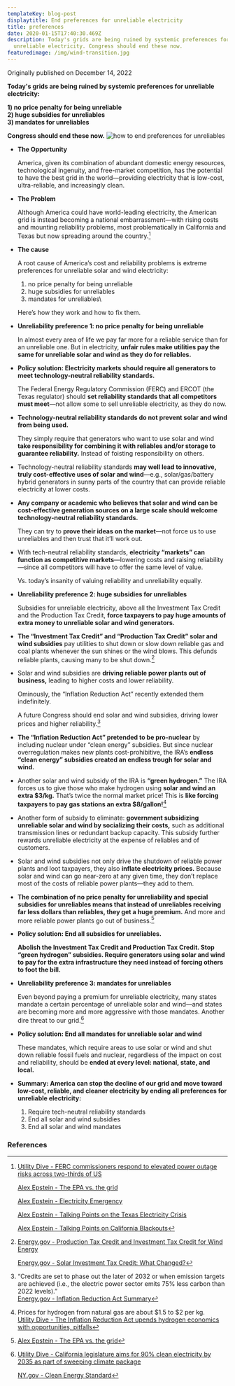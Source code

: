 ```yaml
---
templateKey: blog-post
displaytitle: End preferences for unreliable electricity
title: preferences
date: 2020-01-15T17:40:30.469Z
description: Today's grids are being ruined by systemic preferences for
  unreliable electricity. Congress should end these now.
featuredimage: /img/wind-transition.jpg
---
```

Originally published on December 14, 2022

**Today's grids are being ruined by systemic preferences for unreliable electricity:**

**1) no price penalty for being unreliable**\
**2) huge subsidies for unreliables**\
**3) mandates for unreliables**

**Congress should end these now.**
    ![how to end preferences for unreliables](/img/unreliables-preferences-gitt-v1-st.png)

- **The Opportunity**

    America, given its combination of abundant domestic energy resources, technological ingenuity, and free-market competition, has the potential to have the best grid in the world—providing electricity that is low-cost, ultra-reliable, and increasingly clean.

- **The Problem**

    Although America could have world-leading electricity, the American grid is instead becoming a national embarrassment—with rising costs and mounting reliability problems, most problematically in California and Texas but now spreading around the country.[^1]

- **The cause**

    A root cause of America’s cost and reliability problems is extreme preferences for unreliable solar and wind electricity:

    1) no price penalty for being unreliable
    2) huge subsidies for unreliables
    3) mandates for unreliables\

    Here’s how they work and how to fix them.

- **Unreliability preference 1: no price penalty for being unreliable**

    In almost every area of life we pay far more for a reliable service than for an unreliable one. But in electricity, **unfair rules make utilities pay the same for unreliable solar and wind as they do for reliables.**

- **Policy solution: Electricity markets should require all generators to meet technology-neutral reliability standards.**

    The Federal Energy Regulatory Commission (FERC) and ERCOT (the Texas regulator) should **set reliability standards that all competitors must meet**—not allow some to sell unreliable electricity, as they do now.

- **Technology-neutral reliability standards do not prevent solar and wind from being used.**

    They simply require that generators who want to use solar and wind **take responsibility for combining it with reliables and/or storage to guarantee reliability.** Instead of foisting responsibility on others.

- Technology-neutral reliability standards **may well lead to innovative, truly cost-effective uses of solar and wind**—e.g., solar/gas/battery hybrid generators in sunny parts of the country that can provide reliable electricity at lower costs.

- **Any company or academic who believes that solar and wind can be cost-effective generation sources on a large scale should welcome technology-neutral reliability standards.**

    They can try to **prove their ideas on the market**—not force us to use unreliables and then trust that it’ll work out.

- With tech-neutral reliability standards, **electricity “markets” can function as competitive markets**—lowering costs and raising reliability—since all competitors will have to offer the same level of value.

    Vs. today’s insanity of valuing reliability and unreliability equally.

- **Unreliability preference 2: huge subsidies for unreliables**

    Subsidies for unreliable electricity, above all the Investment Tax Credit and the Production Tax Credit, **force taxpayers to pay huge amounts of extra money to unreliable solar and wind generators.**

- **The “Investment Tax Credit” and “Production Tax Credit” solar and wind subsidies** pay utilities to shut down or slow down reliable gas and coal plants whenever the sun shines or the wind blows. This defunds reliable plants, causing many to be shut down.[^2]

- Solar and wind subsidies are **driving reliable power plants out of business,** leading to higher costs and lower reliability.

    Ominously, the “Inflation Reduction Act” recently extended them indefinitely.

    A future Congress should end solar and wind subsidies, driving lower prices and higher reliability.[^3]

- **The “Inflation Reduction Act” pretended to be pro-nuclear** by including nuclear under “clean energy” subsidies. But since nuclear overregulation makes new plants cost-prohibitive, the IRA’s **endless “clean energy” subsidies created an endless trough for solar and wind.**

- Another solar and wind subsidy of the IRA is **“green hydrogen.”** The IRA forces us to give those who make hydrogen using **solar and wind an extra $3/kg.** That’s twice the normal market price! This is **like forcing taxpayers to pay gas stations an extra $8/gallon!**[^4]

- Another form of subsidy to eliminate: **government subsidizing unreliable solar and wind by socializing their costs,** such as additional transmission lines or redundant backup capacity. This subsidy further rewards unreliable electricity at the expense of reliables and of customers.

- Solar and wind subsidies not only drive the shutdown of reliable power plants and loot taxpayers, they also **inflate electricity prices.** Because solar and wind can go near-zero at any given time, they don’t replace most of the costs of reliable power plants—they add to them.

- **The combination of no price penalty for unreliability and special subsidies for unreliables means that instead of unreliables receiving far less dollars than reliables, they get a huge premium.** And more and more reliable power plants go out of business.[^5]

- **Policy solution: End all subsidies for unreliables.**

    **Abolish the Investment Tax Credit and Production Tax Credit. Stop “green hydrogen” subsidies. Require generators using solar and wind to pay for the extra infrastructure they need instead of forcing others to foot the bill.**

- **Unreliability preference 3: mandates for unreliables**

    Even beyond paying a premium for unreliable electricity, many states mandate a certain percentage of unreliable solar and wind—and states are becoming more and more aggressive with those mandates. Another dire threat to our grid.[^6]

- **Policy solution: End all mandates for unreliable solar and wind**

    These mandates, which require areas to use solar or wind and shut down reliable fossil fuels and nuclear, regardless of the impact on cost and reliability, should be **ended at every level: national, state, and local.**

- **Summary: America can stop the decline of our grid and move toward low-cost, reliable, and cleaner electricity by ending all preferences for unreliable electricity:**

    1) Require tech-neutral reliability standards
    2) End all solar and wind subsidies
    3) End all solar and wind mandates


### References

[^1]:
    [Utility Dive - FERC commissioners respond to elevated power outage risks across two-thirds of US](https://www.utilitydive.com/news/ferc-nerc-power-outage-risks-summer-drought/624111/)

    [Alex Epstein - The EPA vs. the grid](https://energytalkingpoints.com/epa/)

    [Alex Epstein - Electricity Emergency](https://energytalkingpoints.com/electricity-emergency/)

    [Alex Epstein - Talking Points on the Texas Electricity Crisis](https://energytalkingpoints.com/texas-electricity-crisis/)

    [Alex Epstein - Talking Points on California Blackouts](https://energytalkingpoints.com/california-blackouts/)

[^2]:
    [Energy.gov - Production Tax Credit and Investment Tax Credit for Wind Energy](https://windexchange.energy.gov/projects/tax-credits)

    [Energy.gov - Solar Investment Tax Credit: What Changed?](https://www.energy.gov/eere/solar/articles/solar-investment-tax-credit-what-changed)

[^3]:
    “Credits are set to phase out the later of 2032 or when emission targets are achieved (i.e., the electric power sector emits 75% less carbon than 2022 levels).”\
    [Energy.gov - Inflation Reduction Act Summary](https://www.energy.gov/sites/default/files/2022-10/IRA-Energy-Summary_web.pdf)

[^4]:
    Prices for hydrogen from natural gas are about $1.5 to $2 per kg.\
    [Utility Dive - The Inflation Reduction Act upends hydrogen economics with opportunities, pitfalls](https://www.utilitydive.com/news/the-ira-will-accelerate-electrolyzed-hydrogens-future-heres-what-that-me/632925/)

[^5]: [Alex Epstein - The EPA vs. the grid](https://energytalkingpoints.com/epa/)

[^6]:
    [Utility Dive - California legislature aims for 90% clean electricity by 2035 as part of sweeping climate package](https://www.utilitydive.com/news/california-sweeping-climate-package-carbon-neutrality-2045-clean-electricity-2035-diablo-canyon/631099/)

    [NY.gov - Clean Energy Standard](https://www.nyserda.ny.gov/All-Programs/Clean-Energy-Standard)